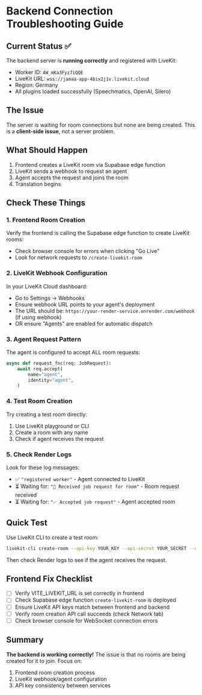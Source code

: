 # Backend Connection Troubleshooting Guide

## Current Status ✅
The backend server is **running correctly** and registered with LiveKit:
- Worker ID: `AW_mKa3Fyz7iQQE`
- LiveKit URL: `wss://jamaa-app-4bix2j1v.livekit.cloud`
- Region: Germany
- All plugins loaded successfully (Speechmatics, OpenAI, Silero)

## The Issue
The server is waiting for room connections but none are being created. This is a **client-side issue**, not a server problem.

## What Should Happen
1. Frontend creates a LiveKit room via Supabase edge function
2. LiveKit sends a webhook to request an agent
3. Agent accepts the request and joins the room
4. Translation begins

## Check These Things

### 1. Frontend Room Creation
Verify the frontend is calling the Supabase edge function to create LiveKit rooms:
- Check browser console for errors when clicking "Go Live"
- Look for network requests to `/create-livekit-room`

### 2. LiveKit Webhook Configuration
In your LiveKit Cloud dashboard:
- Go to Settings → Webhooks
- Ensure webhook URL points to your agent's deployment
- The URL should be: `https://your-render-service.onrender.com/webhook` (if using webhook)
- OR ensure "Agents" are enabled for automatic dispatch

### 3. Agent Request Pattern
The agent is configured to accept ALL room requests:
```python
async def request_fnc(req: JobRequest):
    await req.accept(
        name="agent",
        identity="agent",
    )
```

### 4. Test Room Creation
Try creating a test room directly:
1. Use LiveKit playground or CLI
2. Create a room with any name
3. Check if agent receives the request

### 5. Check Render Logs
Look for these log messages:
- ✅ `"registered worker"` - Agent connected to LiveKit
- ⏳ Waiting for: `"🎯 Received job request for room"` - Room request received
- ⏳ Waiting for: `"✅ Accepted job request"` - Agent accepted room

## Quick Test
Use LiveKit CLI to create a test room:
```bash
livekit-cli create-room --api-key YOUR_KEY --api-secret YOUR_SECRET --url wss://jamaa-app-4bix2j1v.livekit.cloud test-room
```

Then check Render logs to see if the agent receives the request.

## Frontend Fix Checklist
- [ ] Verify VITE_LIVEKIT_URL is set correctly in frontend
- [ ] Check Supabase edge function `create-livekit-room` is deployed
- [ ] Ensure LiveKit API keys match between frontend and backend
- [ ] Verify room creation API call succeeds (check Network tab)
- [ ] Check browser console for WebSocket connection errors

## Summary
**The backend is working correctly!** The issue is that no rooms are being created for it to join. Focus on:
1. Frontend room creation process
2. LiveKit webhook/agent configuration
3. API key consistency between services